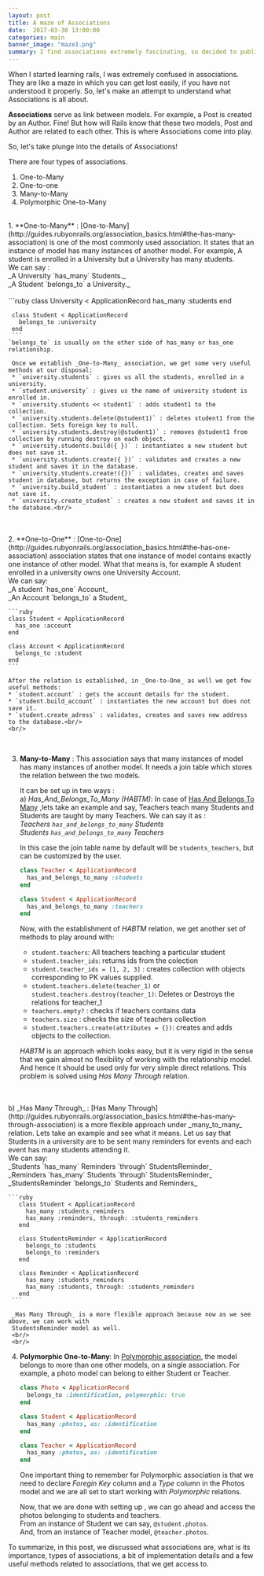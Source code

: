 ```yaml
---
layout: post
title: A maze of Associations
date:  2017-03-30 13:00:00
categories: main
banner_image: "maze1.png"
summary: I find associations extremely fascinating, so decided to publish a post regarding Associations in Rails. This post discusses the relations created by associations between two models, how they can be used, what methods user gets at his or her disposal, etc.
---
```


When I started learning rails, I was extremely confused in associations. They are like a maze in which you can get lost easily,
if you have not understood it properly. So, let's make an attempt to understand what Associations is all about.

**Associations** serve as link between models. For example, a Post is created by an Author. Fine! But how will Rails know that these
two models, Post and Author are related to each other. This is where Associations come into play.

So, let's take plunge into the details of Associations!

There are four types of associations.
1. One-to-Many
2. One-to-one
3. Many-to-Many
4. Polymorphic One-to-Many

<br/>
1. **One-to-Many** : [One-to-Many](http://guides.rubyonrails.org/association_basics.html#the-has-many-association) is one of
  the most commonly used association. It states that an instance of model has many instances of another model.
  For example, A student is enrolled in a University but a University has many students.<br/>
  We can say : <br/>
   _A University `has_many` Students._ <br/>
   _A Student `belongs_to` a University._<br/>
<br/>
     ```ruby
     class University < ApplicationRecord
       has_many :students
     end

     class Student < ApplicationRecord
       belongs_to :university
     end
     ```
    `belongs_to` is usually on the other side of has_many or has_one relationship.

     Once we establish _One-to-Many_ association, we get some very useful methods at our disposal:
     * `university.students` : gives us all the students, enrolled in a university.
     * `student.university` : gives us the name of university student is enrolled in.
     * `university.students << student1` : adds student1 to the collection.
     * `university.students.delete(@student1)` : deletes student1 from the collection. Sets foreign key to null.
     * `university.students.destroy(@student1)` : removes @student1 from collection by running destroy on each object.
     * `university.students.build({ })` : instantiates a new student but does not save it.
     * `university.students.create({ })` : validates and creates a new student and saves it in the database.
     * `university.students.create!({})` : validates, creates and saves student in database, but returns the exception in case of failure.
     * `university.build_student` : instantiates a new student but does not save it.
     * `university.create_student` : creates a new student and saves it in the database.<br/>
<br/>
<br/>
2. **One-to-One** : [One-to-One](http://guides.rubyonrails.org/association_basics.html#the-has-one-association)
  association states that one instance of model contains exactly one instance of other model.
 What that means is, for example A student enrolled in a university owns one University Account.<br/>
  We can say:<br/>
 _A student `has_one` Account_<br/>
 _An Account `belongs_to` a Student_<br/>

    ```ruby
    class Student < ApplicationRecord
      has_one :account
    end

    class Account < ApplicationRecord
      belongs_to :student
    end
    ```

    After the relation is established, in _One-to-One_ as well we get few useful methods:
    * `student.account` : gets the account details for the student.
    * `student.build_account` : instantiates the new account but does not save it.
    * `student.create_adress` : validates, creates and saves new address to the database.<br/>
    <br/>
<br/>

3. **Many-to-Many** : This association says that many instances of model has many instances of another model. It needs
a join table which stores the relation between the two models.

   It can be set up in two ways :<br/>
    a) _Has_And_Belongs_To_Many (HABTM)_: In case of [Has And Belongs To Many](http://guides.rubyonrails.org/association_basics.html#the-has-and-belongs-to-many-association)
      ,lets take an example and say, Teachers teach many Students and Students are taught by many Teachers.
   We can say it as :<br/>
     _Teachers `has_and_belongs_to_many` Students_<br/>
     _Students `has_and_belongs_to_many` Teachers_<br/>

   In this case the join table name by default will be `students_teachers`, but can be customized by the user.

    ```ruby
    class Teacher < ApplicationRecord
      has_and_belongs_to_many :students
    end

    class Student < ApplicationRecord
      has_and_belongs_to_many :teachers
    end
    ```
    Now, with the establishment of _HABTM_ relation, we get another set of methods to play around with:
    * `student.teachers`: All teachers teaching a particular student
    * `student.teacher_ids`: returns ids from the colection
    * `student.teacher_ids = [1, 2, 3]` : creates collection with objects corresponding to PK values supplied.
    * `student.teachers.delete(teacher_1)` or `student.teachers.destroy(teacher_1)`: Deletes or Destroys the relations for teacher_1
    * `teachers.empty?` : checks if teachers contains data
    * `teachers.size` : checks the size of teachers collection
    * `student.teachers.create(attributes = {})`: creates and adds objects to the collection.

    _HABTM_ is an approach which looks easy, but it is very rigid in the sense that we gain almost no flexibility
     of working with the relationship model. And hence it should be used only for very simple direct relations.
     This problem is solved using _Has Many Through_ relation.
<br/>
<br/>
   b) _Has Many Through_ :
   [Has Many Through](http://guides.rubyonrails.org/association_basics.html#the-has-many-through-association) is a more flexible approach under _many_to_many_ relation. Lets take an example and see what it means.
   Let us say that Students in a university are to be sent many reminders for events and each event has many students attending it.<br/>
   We can say: <br/>
       _Students `has_many` Reminders `through` StudentsReminder_<br/>
       _Reminders `has_many` Students `through` StudentsReminder_<br/>
       _StudentsReminder `belongs_to` Students and Reminders_<br/>


    ```ruby
       class Student < ApplicationRecord
         has_many :students_reminders
         has_many :reminders, through: :students_reminders
       end

       class StudentsReminder < ApplicationRecord
         belongs_to :students
         belongs_to :reminders
       end

       class Reminder < ApplicationRecord
         has_many :students_reminders
         has_many :students, through: :students_reminders
       end
     ```

     _Has Many Through_ is a more flexible approach because now as we see above, we can work with
     StudentsReminder model as well.
     <br/>
     <br/>

4. **Polymorphic One-to-Many**: In [Polymorphic association](http://guides.rubyonrails.org/association_basics.html#polymorphic-associations), the model belongs to more than one other models,
   on a single association. For example, a photo model can belong to either Student or Teacher.

    ```ruby
    class Photo < ApplicationRecord
      belongs_to :identification, polymorphic: true
    end

    class Student < ApplicationRecord
      has_many :photos, as: :identification
    end

    class Teacher < ApplicationRecord
      has_many :photos, as: :identification
    end
    ```

   One important thing to remember for Polymorphic association is that we need to declare _Foregin Key_
   column and a _Type_ column in the Photos model and we are all set to start working with _Polymorphic_ relations.

   Now, that we are done with setting up , we can go ahead and access the photos belonging to students and teachers.<br/>
   From an instance of Student we can say, `@student.photos`.<br/>
   And, from an instance of Teacher model, `@teacher.photos`.


To summarize, in this post, we discussed what associations are, what is its importance, types of associations, a bit of implementation details
and a few useful methods related to associations, that we get access to.
